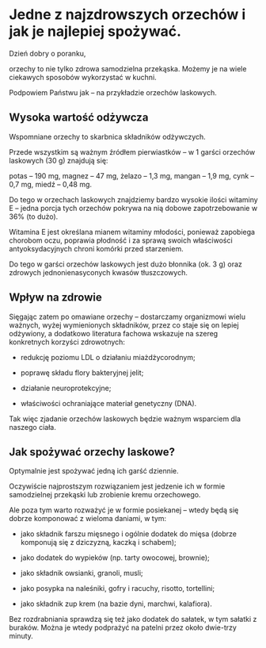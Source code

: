 # Jedne z najzdrowszych orzechów i jak je najlepiej spożywać.

Dzień dobry o poranku,

orzechy to nie tylko zdrowa samodzielna przekąska. Możemy je na wiele ciekawych sposobów wykorzystać w kuchni.

Podpowiem Państwu jak – na przykładzie orzechów laskowych.

## Wysoka wartość odżywcza

Wspomniane orzechy to skarbnica składników odżywczych.

Przede wszystkim są ważnym źródłem pierwiastków – w 1 garści orzechów laskowych (30 g) znajdują się:

potas – 190 mg, magnez – 47 mg, żelazo – 1,3 mg, mangan – 1,9 mg, cynk – 0,7 mg, miedź – 0,48 mg.

Do tego w orzechach laskowych znajdziemy bardzo wysokie ilości witaminy E – jedna porcja tych orzechów pokrywa na nią dobowe zapotrzebowanie w 36% (to dużo).

Witamina E jest określana mianem witaminy młodości, ponieważ zapobiega chorobom oczu, poprawia płodność i za sprawą swoich właściwości antyoksydacyjnych chroni komórki przed starzeniem.

Do tego w garści orzechów laskowych jest dużo błonnika (ok. 3 g) oraz zdrowych jednonienasyconych kwasów tłuszczowych.

## Wpływ na zdrowie

Sięgając zatem po omawiane orzechy – dostarczamy organizmowi wielu ważnych, wyżej wymienionych składników, przez co staje się on lepiej odżywiony, a dodatkowo literatura fachowa wskazuje na szereg konkretnych korzyści zdrowotnych:

- redukcję poziomu LDL o działaniu miażdżycorodnym;

- poprawę składu flory bakteryjnej jelit;

- działanie neuroprotekcyjne;

- właściwości ochraniające materiał genetyczny (DNA).

Tak więc zjadanie orzechów laskowych będzie ważnym wsparciem dla naszego ciała.

## Jak spożywać orzechy laskowe?

Optymalnie jest spożywać jedną ich garść dziennie.

Oczywiście najprostszym rozwiązaniem jest jedzenie ich w formie samodzielnej przekąski lub zrobienie kremu orzechowego.

Ale poza tym warto rozważyć je w formie posiekanej – wtedy będą się dobrze komponować z wieloma daniami, w tym:

- jako składnik farszu mięsnego i ogólnie dodatek do mięsa (dobrze komponują się z dziczyzną, kaczką i schabem);

- jako dodatek do wypieków (np. tarty owocowej, brownie);

- jako składnik owsianki, granoli, musli;

- jako posypka na naleśniki, gofry i racuchy, risotto, tortellini;

- jako składnik zup krem (na bazie dyni, marchwi, kalafiora).

Bez rozdrabniania sprawdzą się też jako dodatek do sałatek, w tym sałatki z buraków. Można je wtedy podprażyć na patelni przez około dwie-trzy minuty.